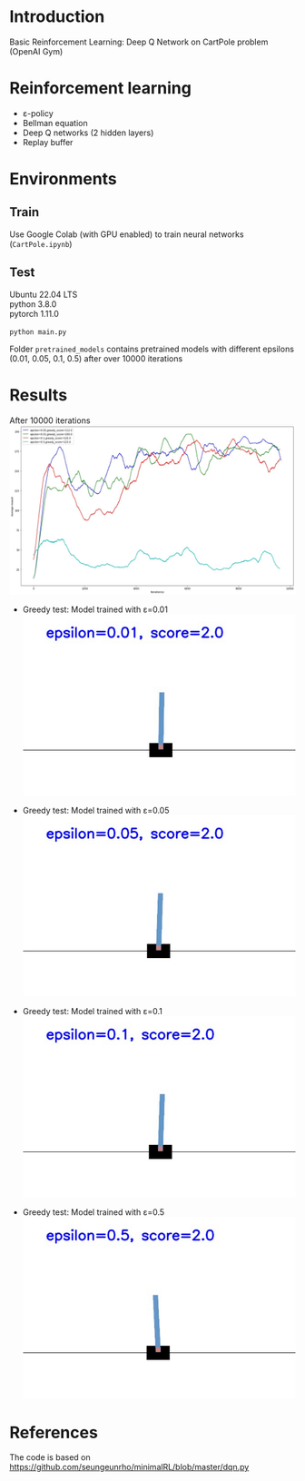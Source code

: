 # Introduction
Basic Reinforcement Learning: Deep Q Network on CartPole problem (OpenAI Gym) <br>

# Reinforcement learning
 - ε-policy
 - Bellman equation
 - Deep Q networks (2 hidden layers)
 - Replay buffer

# Environments
## Train
Use Google Colab (with GPU enabled) to train neural networks (`CartPole.ipynb`)

## Test
Ubuntu 22.04 LTS <br>
python 3.8.0 <bR>
pytorch 1.11.0 <br>

`python main.py`

Folder `pretrained_models` contains pretrained models with different epsilons (0.01, 0.05, 0.1, 0.5) after over 10000 iterations

# Results
After 10000 iterations
![alt text](10000iters.png)

- Greedy test: Model trained with ε=0.01
![alt text](results/0.01-result.gif)

- Greedy test: Model trained with ε=0.05
![alt text](results/0.05-result.gif)

- Greedy test: Model trained with ε=0.1
![alt text](results/0.1-result.gif)

- Greedy test: Model trained with ε=0.5
![alt text](results/0.5-result.gif)

# References
The code is based on https://github.com/seungeunrho/minimalRL/blob/master/dqn.py